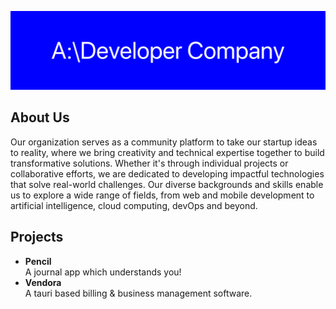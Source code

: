![Company Logo](../assets/GitHub-README.png)

## About Us
Our organization serves as a community platform to take our startup ideas to reality, where we bring creativity and technical expertise together to build transformative solutions. Whether it's through individual projects or collaborative efforts, we are dedicated to developing impactful technologies that solve real-world challenges. Our diverse backgrounds and skills enable us to explore a wide range of fields, from web and mobile development to artificial intelligence, cloud computing, devOps and beyond.

## Projects
- **Pencil**<br>
  A journal app which understands you!
- **Vendora**<br>
  A tauri based billing & business management software.
